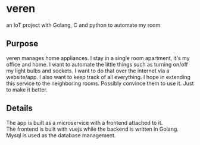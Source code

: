 # veren
an IoT project with Golang, C and python to automate my room


## Purpose  
veren manages home appliances. I stay in a single room apartment, it's my office and home. I want to automate the little things such as turning on/off my light bulbs and sockets. I want to do that over the internet via a website/app. I also want to keep track of all everything. I hope in extending this service to the neighboring rooms. Possibly convince them to use it. Just to make it better.



## Details
The app is built as a microservice with a frontend attached to it.   
The frontend is built with vuejs while the backend is written in Golang. Mysql is used as the database management.  
